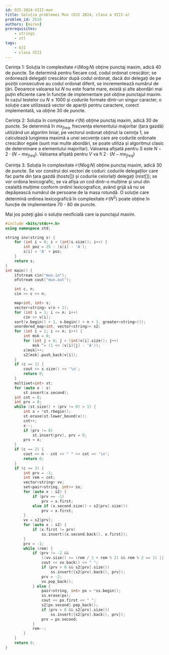 ```yaml
---
id: OJI-2024-VIII-mun
title: Soluția problemei Mun (OJI 2024, clasa a VIII-a)
problem_id: 2510
authors: [miron]
prerequisites:
    - strings
    - stl
tags:
    - OJI
    - clasa VIII
---
```


Cerința 1: Soluția în complexitate $\mathcal{O}(N \log N)$ obține punctaj maxim,
adică 40 de puncte. Se determină pentru fiecare cod, codul ordonat crescător; se
ordonează delegații crescător după codul ordonat, dacă doi delegați de pe
poziții consecutive au codul ordonat diferit, se incrementează numărul de țări.
Deoarece valoarea lui $N$ nu este foarte mare, există și alte abordări mai puțin
eficiente care în funcție de implementare pot obține punctajul maxim. În cazul
testelor cu $N \leq 1000$ și codurile formate dintr-un singur caracter, o
soluție care utilizează vector de apariții pentru caractere, corect
implementată, va obține 30 de puncte.

Cerința 2: Soluția în complexitate $\mathcal{O}(N)$ obține punctaj maxim, adică
30 de puncte. Se determină în $mx_{freq}$, frecvența elementului majoritar (țara
gazdă) utilizând un algoritm liniar, pe vectorul ordonat obținut la cerința 1,
se calculează lungimea maximă a unei secvențe care are codurile ordonate
crescător egale (sunt mai multe abordări, se poate utiliza și algoritmul clasic
de determinare a elementului majoritar). Valoarea afișată pentru $S$ este $N − 2
\cdot (N − mx_{freq})$. Valoarea afișată pentru $V$ va fi $2 \cdot (N −
mx_{freq})$

Cerința 3. Soluția în complexitate $\mathcal{O}(N \log N)$ obține punctaj maxim,
adică 30 de puncte. Se vor construi doi vectori de coduri: codurile delegaților
care fac parte din țara gazdă $(hosts[])$ și codurile celorlalți delegați
$(rest[])$; se vor ordona lexicografic, se va afișa un cod dintr-o mulțime și
unul din cealaltă mulțime conform ordinii lexicografice, având grijă să nu se
depășească numărul de persoane de la masa rotundă. O soluție care determină
ordinea lexicografică în complexitate $\mathcal{O}(N^2)$ poate obține în funcție
de implementare 70 - 80 de puncte.

Mai jos puteți găsi o soluție neoficială care ia punctajul maxim.

```cpp
#include <bits/stdc++.h>
using namespace std;

string inv(string s) {
    for (int i = 0; i < (int)s.size(); i++) {
        int poz = 25 - (s[i] - 'A');
        s[i] = 'A' + poz;
    }
    return s;
}
int main() {
    ifstream cin("mun.in");
    ofstream cout("mun.out");

    int c, n;
    cin >> c >> n;

    map<int, int> s;
    vector<string> v(n + 1);
    for (int i = 1; i <= n; i++)
        cin >> v[i];
    sort(v.begin() + 1, v.begin() + n + 1, greater<string>());
    unordered_map<int, vector<string>> s2;
    for (int i = 1; i <= n; i++) {
        int msk = 0;
        for (int j = 0; j < (int)v[i].size(); j++)
            msk ^= (1 << (v[i][j] - 'A'));
        s[msk]++;
        s2[msk].push_back(v[i]);
    }
    if (c == 1) {
        cout << s.size() << '\n';
        return 0;
    }
    multiset<int> st;
    for (auto x : s)
        st.insert(x.second);
    int cnt = 0;
    int prv = 0;
    while (st.size() + (prv != 0) > 1) {
        int x = *st.rbegin();
        st.erase(st.lower_bound(x));
        cnt++;
        x--;
        if (prv != 0)
            st.insert(prv), prv = 0;
        prv = x;
    }
    if (c == 2) {
        cout << n - cnt << " " << cnt << '\n';
        return 0;
    }
    if (c == 3) {
        int prv = -1;
        int rem = cnt;
        vector<string> vv;
        set<pair<string, int>> ss;
        for (auto x : s2) {
            if (prv == -1)
                prv = x.first;
            else if (x.second.size() > s2[prv].size())
                prv = x.first;
        }
        vv = s2[prv];
        for (auto x : s2) {
            if (x.first != prv)
                ss.insert({x.second.back(), x.first});
        }
        prv = -1;
        while (rem) {
            if (prv != -2 &&
                ((vv.size() >= (rem / 2 + rem % 2) && rem % 2 == 1) || ss.empty() || vv.back() < (*ss.begin()).first)) {
                cout << vv.back() << " ";
                if (prv > 0 && s2[prv].size())
                    ss.insert({s2[prv].back(), prv});
                prv = -2;
                vv.pop_back();
            } else {
                pair<string, int> px = *ss.begin();
                ss.erase(px);
                cout << px.first << " ";
                s2[px.second].pop_back();
                if (prv > 0 && s2[prv].size())
                    ss.insert({s2[prv].back(), prv});
                prv = px.second;
            }
            rem--;
        }
    }
    return 0;
}
```
